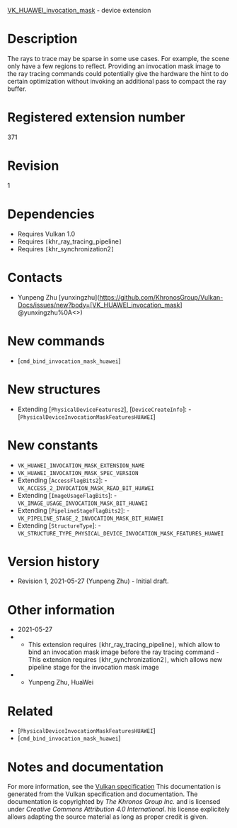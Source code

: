 [VK_HUAWEI_invocation_mask](https://www.khronos.org/registry/vulkan/specs/1.3-extensions/man/html/VK_HUAWEI_invocation_mask.html) - device extension

# Description
The rays to trace may be sparse in some use cases.
For example, the scene only have a few regions to reflect.
Providing an invocation mask image to the ray tracing commands could
potentially give the hardware the hint to do certain optimization without
invoking an additional pass to compact the ray buffer.

# Registered extension number
371

# Revision
1

# Dependencies
- Requires Vulkan 1.0
- Requires `[`khr_ray_tracing_pipeline`]`
- Requires `[`khr_synchronization2`]`

# Contacts
- Yunpeng Zhu [yunxingzhu](https://github.com/KhronosGroup/Vulkan-Docs/issues/new?body=[VK_HUAWEI_invocation_mask] @yunxingzhu%0A<<Here describe the issue or question you have about the VK_HUAWEI_invocation_mask extension>>)

# New commands
- [`cmd_bind_invocation_mask_huawei`]

# New structures
- Extending [`PhysicalDeviceFeatures2`], [`DeviceCreateInfo`]:  - [`PhysicalDeviceInvocationMaskFeaturesHUAWEI`]

# New constants
- `VK_HUAWEI_INVOCATION_MASK_EXTENSION_NAME`
- `VK_HUAWEI_INVOCATION_MASK_SPEC_VERSION`
- Extending [`AccessFlagBits2`]:  - `VK_ACCESS_2_INVOCATION_MASK_READ_BIT_HUAWEI` 
- Extending [`ImageUsageFlagBits`]:  - `VK_IMAGE_USAGE_INVOCATION_MASK_BIT_HUAWEI` 
- Extending [`PipelineStageFlagBits2`]:  - `VK_PIPELINE_STAGE_2_INVOCATION_MASK_BIT_HUAWEI` 
- Extending [`StructureType`]:  - `VK_STRUCTURE_TYPE_PHYSICAL_DEVICE_INVOCATION_MASK_FEATURES_HUAWEI`

# Version history
- Revision 1, 2021-05-27 (Yunpeng Zhu)  - Initial draft.

# Other information
* 2021-05-27
*   - This extension requires `[`khr_ray_tracing_pipeline`]`, which allow to bind an invocation mask image before the ray tracing command  - This extension requires `[`khr_synchronization2`]`, which allows new pipeline stage for the invocation mask image 
*   - Yunpeng Zhu, HuaWei

# Related
- [`PhysicalDeviceInvocationMaskFeaturesHUAWEI`]
- [`cmd_bind_invocation_mask_huawei`]

# Notes and documentation
For more information, see the [Vulkan specification](https://www.khronos.org/registry/vulkan/specs/1.3-extensions/html/vkspec.html)
This documentation is generated from the Vulkan specification and documentation.
The documentation is copyrighted by *The Khronos Group Inc.* and is licensed under *Creative Commons Attribution 4.0 International*.
his license explicitely allows adapting the source material as long as proper credit is given.
        